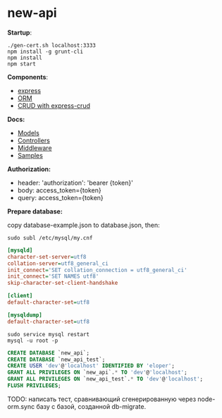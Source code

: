 new-api
=======

__Startup__:
```shell
./gen-cert.sh localhost:3333
npm install -g grunt-cli
npm install
npm start
```

__Components__:

* [express](https://github.com/strongloop/express)
* [ORM](http://dresende.github.io/node-orm2)
* [CRUD with express-crud](https://github.com/jsdevel/node-express-crud)

__Docs:__

* [Models](/lib/models/README.md)
* [Controllers](/lib/controllers/README.md)
* [Middleware](/lib/middleware/README.md)
* [Samples](/samples/README.md)


__Authorization:__

* header: 'authorization': 'bearer {token}'
* body: access_token={token}
* query: access_token={token}

__Prepare database:__

copy database-example.json to database.json, then:

```shell
sudo subl /etc/mysql/my.cnf
```

```ini
[mysqld]
character-set-server=utf8
collation-server=utf8_general_ci
init_connect='SET collation_connection = utf8_general_ci'
init_connect='SET NAMES utf8'
skip-character-set-client-handshake

[client]
default-character-set=utf8

[mysqldump]
default-character-set=utf8
```

```shell
sudo service mysql restart
mysql -u root -p
```

```sql
CREATE DATABASE `new_api`;
CREATE DATABASE `new_api_test`;
CREATE USER 'dev'@'localhost' IDENTIFIED BY 'eloper';
GRANT ALL PRIVILEGES ON `new_api`.* TO 'dev'@'localhost';
GRANT ALL PRIVILEGES ON `new_api_test`.* TO 'dev'@'localhost';
FLUSH PRIVILEGES;
```

TODO: написать тест, cравнивающий сгенерированную через node-orm.sync базу с базой, созданной db-migrate.
